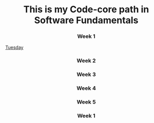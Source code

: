 # **<center>This is my Code-core path in Software Fundamentals</center>**

### **<center> Week 1</center>**

[Tuesday](Week1.md/Thursday.md)


### **<center> Week 2</center>**



### **<center> Week 3</center>**


### **<center> Week 4</center>**


### **<center> Week 5</center>**


### **<center> Week 1</center>**
